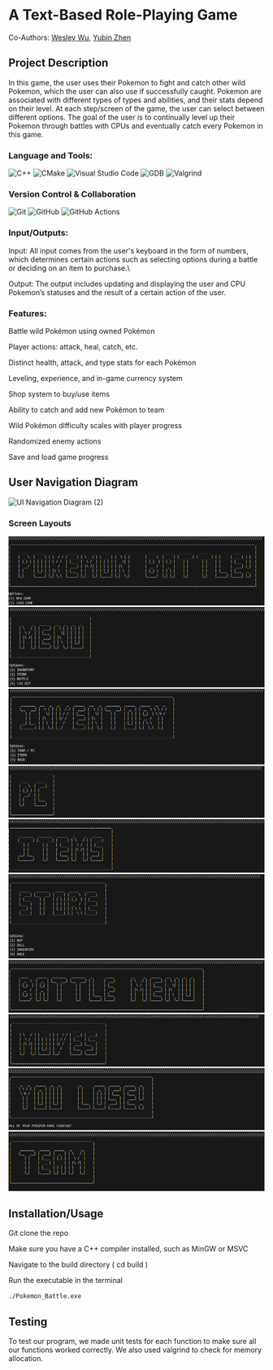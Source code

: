 # A Text-Based Role-Playing Game
Co-Authors: [Wesley Wu](https://github.com/xxiyun), [Yubin Zhen](https://github.com/yubinzhen)

## Project Description

In this game, the user uses their Pokemon to fight and catch other wild Pokemon, which the user can also use if successfully caught. Pokemon are associated with different types of types and abilities, and their stats depend on their level. At each step/screen of the game, the user can select between different options. The goal of the user is to continually level up their Pokemon through battles with CPUs and eventually catch every Pokemon in this game. 

### Language and Tools:
![C++](https://img.shields.io/badge/C++-00599C?style=for-the-badge&logo=cplusplus&logoColor=white)
![CMake](https://img.shields.io/badge/CMake-064F8C?style=for-the-badge&logo=cmake&logoColor=white)
![Visual Studio Code](https://img.shields.io/badge/VSCode-007ACC?style=for-the-badge&logo=visualstudiocode&logoColor=white)
![GDB](https://img.shields.io/badge/GDB-900C3F?style=for-the-badge&logo=gnu&logoColor=white)
![Valgrind](https://img.shields.io/badge/Valgrind-6C3483?style=for-the-badge&logo=valgrind&logoColor=white)
### Version Control & Collaboration
![Git](https://img.shields.io/badge/Git-F05032?style=for-the-badge&logo=git&logoColor=white)
![GitHub](https://img.shields.io/badge/GitHub-181717?style=for-the-badge&logo=github&logoColor=white)
![GitHub Actions](https://img.shields.io/badge/GitHub_Actions-2088FF?style=for-the-badge&logo=github-actions&logoColor=white)


### Input/Outputs:
Input: All input comes from the user's keyboard in the form of numbers, which determines certain actions such as selecting options during a battle or deciding on an item to purchase.\

Output: The output includes updating and displaying the user and CPU Pokemon’s statuses and the result of a certain action of the user.

### Features:
Battle wild Pokémon using owned Pokémon

Player actions: attack, heal, catch, etc.

Distinct health, attack, and type stats for each Pokémon

Leveling, experience, and in-game currency system

Shop system to buy/use items

Ability to catch and add new Pokémon to team

Wild Pokémon difficulty scales with player progress

Randomized enemy actions

Save and load game progress

## User Navigation Diagram

![UI Navigation Diagram (2)](https://github.com/user-attachments/assets/2a2a3c0d-61b4-437e-95d1-6f6e06da0a94)


### Screen Layouts

![Main Screen](assets/ss1.png)
![Menu](assets/ss2.png)
![Inventory](assets/ss3.png)
![PC](assets/ss4.png)
![Items](assets/ss5.png)
![Store](assets/ss6.png)
![Battle Menu](assets/ss7.png)
![Moves](assets/ss8.png)
![Lose Screen](assets/ss9.png)
![Team](assets/ss10.png)


 ## Installation/Usage
Git clone the repo

Make sure you have a C++ compiler installed, such as MinGW or MSVC

Navigate to the build directory ( cd build )

Run the executable in the terminal
```bash
./Pokemon_Battle.exe
```
 
 ## Testing
To test our program, we made unit tests for each function to make sure all our functions worked correctly. We also used valgrind to check for memory allocation.
 
